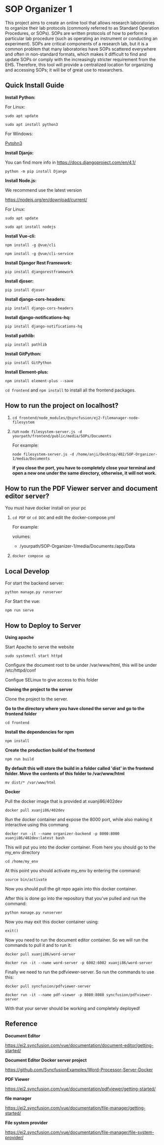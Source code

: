 # SOP Organizer 1

This project aims to create an online tool that allows research laboratories to organize their lab protocols (commonly referred to as Standard Operation Procedures, or SOPs). SOPs are written protocols of how to perform a particular lab procedure (such as operating an instrument or conducting an experiment). SOPs are critical components of a research lab, but it is a common problem that many laboratories have SOPs scattered everywhere and often in non-standard formats, which makes it difficult to find and update SOPs or comply with the increasingly stricter requirement from the EHS. Therefore, this tool will provide a centralized location for organizing and accessing SOPs; it will be of great use to researchers.


## Quick Install Guide

**Install Python:**

For Linux: 

`sudo apt update`

`sudo apt install python3`

For Windows:

[Pytohn3](https://www.python.org/downloads/)


**Install Djanjo:**

You can find more info in https://docs.djangoproject.com/en/4.1/

`python -m pip install Django`

**Install Node.js:**

We recommend use the latest version 

https://nodejs.org/en/download/current/

For Linux:

`sudo apt update`

`sudo apt install nodejs`

**Install Vue-cli:**

`npm install -g @vue/cli`

`npm install -g @vue/cli-service`

**Install Djangor Rest Framework:**

`pip install djangorestframework`

**Install djoser:**

`pip install djoser`

**Install django-cors-headers:**

`pip install django-cors-headers`

**Install django-notifications-hq:**

`pip install django-notifications-hq`

**Install pathlib:**

`pip install pathlib`

**Install GitPython:**

`pip install GitPython`

**Install Element-plus:**

`npm install element-plus --save`

`cd frontend` and `npm install` to install all the frontend packages.

## How to run the project on localhost?
1. `cd frontend/node_modules/@syncfusion/ej2-filemanager-node-filesystem`
2. run `node filesystem-server.js -d yourpath/frontend/public/media/SOPs/Documents`

    For example:

    `node filesystem-server.js -d /home/anji/Desktop/402/SOP-Organizer-1/media/Documents`

    **if you close the port, you have to completely close your terminal and open a new one under the same directory, otherwise, it will not work.**

## How to run the PDF Viewer server and document editor server?
You must have docker install on your pc

1. `cd PDF` or `cd DOC` and edit the docker-compose.yml 

    For example:

    volumes:
    - /yourpath/SOP-Organizer-1/media/Documents:/app/Data

2. `docker compose up` 


## Local Develop

For start the backend server:

`python manage.py runserver`

For Start the vue:

`npm run serve`


## How to Deploy to Server

**Using apache**

Start Apache to serve the website

`sudo systemctl start httpd`

Configure the document root to be under /var/www/html, this will be under /etc/httpd/conf

Configue SELinux to give access to this folder


**Cloning the project to the server**

Clone the project to the server.

**Go to the directory where you have cloned the server and go to the frontend folder**

`cd frontend`

**Install the dependencies for npm**

`npm install`

**Create the production build of the frontend**

`npm run build`

**By default this will store the build in a folder called 'dist' in the frontend folder. Move the contents of this folder to /var/www/html**

`mv dist/* /var/www/html`


**Docker**

Pull the docker image that is provided at xuanji86/402dev

`docker pull xuanji86/402dev`

Run the docker container and expose the 8000 port, while also making it interactive using this commang

`docker run -it --name organizer-backend -p 8000:8000 xuanji86/402dev:latest bash`

This will put you into the docker container. From here you should go to the my_env directory

`cd /home/my_env`

At this point you should activate my_env by entering the command:

`source bin/activate`

Now you should pull the git repo again into this docker container.

After this is done go into the repository that you've pulled and run the command:

`python manage.py runserver`

Now you may exit this docker container using:

`exit()`


Now you need to run the document editor container. So we will run the commands to pull it and to run it:

`docker pull xuanji86/word-server`

`docker run -it --name word-server -p 6002:6002 xuanji86/word-server`

Finally we need to run  the pdfviewer-server. So run the commands to use this:

`docker pull syncfusion/pdfviewer-server`

`docker run -it --name pdf-viewer -p 8080:8080 syncfusion/pdfviewer-server`


With that your server should be working and completely deployed!

## Reference

**Document Editor**

https://ej2.syncfusion.com/vue/documentation/document-editor/getting-started/

**Document Editor Docker server project**

https://github.com/SyncfusionExamples/Word-Processor-Server-Docker

**PDF Viewer**

https://ej2.syncfusion.com/vue/documentation/pdfviewer/getting-started/


**file manager**

https://ej2.syncfusion.com/vue/documentation/file-manager/getting-started/

**File system provider**

https://ej2.syncfusion.com/vue/documentation/file-manager/file-system-provider/
